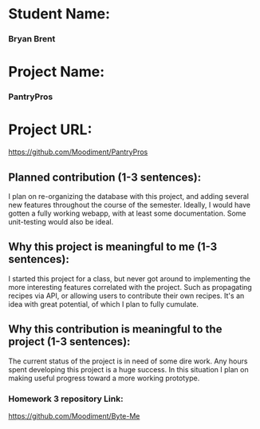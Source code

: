 
# Student Name:
### Bryan Brent
# Project Name:
### PantryPros
# Project URL:
https://github.com/Moodiment/PantryPros

## Planned contribution (1-3 sentences):
I plan on re-organizing the database with this project, and adding several new features throughout the course of the semester. Ideally, I would have gotten a fully working webapp, with at least some documentation. Some unit-testing would also be ideal.

## Why this project is meaningful to me (1-3 sentences):
I started this project for a class, but never got around to implementing the more interesting features correlated with the project. Such as propagating recipes via API, or allowing users to contribute their own recipes. It's an idea with great potential, of which I plan to fully cumulate.

## Why this contribution is meaningful to the project (1-3 sentences):
The current status of the project is in need of some dire work. Any hours spent developing this project is a huge success. In this situation I plan on making useful progress toward a more working prototype.

### Homework 3 repository Link:
https://github.com/Moodiment/Byte-Me

